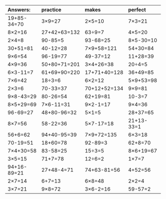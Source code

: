 | Answers: | practice | makes | perfect | ! |
| :--- | :--- | :--- | :--- | :--- |
| 19+85-34=70 | 3×9=27 | 2×5=10 | 7×3=21 | 6×8+76=124 | 
| 8×2=16 | 27+42+63=132 | 63÷9=7 | 4×5=20 | 62+87-56=93 | 
| 2×4=8 | 90-85=5 | 93-68=25 | 8×5-30=10 | 5×6=30 | 
| 30+51=81 | 40-12=28 | 7×9+58=121 | 54+30=84 | 8×2+6=22 | 
| 9×6=54 | 96-19=77 | 49-37=12 | 11+28=39 | 5×4-13=7 | 
| 4×9=36 | 50+80+71=201 | 3×4+26=38 | 20÷4=5 | 12÷3=4 | 
| 6×3-11=7 | 61+69+90=220 | 17+71+40=128 | 36+49=85 | 66-21=45 | 
| 7×6=42 | 18÷3=6 | 6×2=12 | 5×9+53=98 | 29+68-77=20 | 
| 2×3=6 | 70-33=37 | 70+12+52=134 | 9×9=81 | 25-9=16 | 
| 9×8-43=29 | 80-26=54 | 62+19=81 | 10-3=7 | 27÷9=3 | 
| 8×5+29=69 | 7×6-11=31 | 9×2-1=17 | 9×4=36 | 7×9=63 | 
| 96-69=27 | 48+80-96=32 | 5×1=5 | 28+37=65 | 9×7=63 | 
| 8×7=56 | 58-22=36 | 5×7-17=18 | 21+13-33=1 | 25-6=19 | 
| 56+6=62 | 94+40-95=39 | 7×9+72=135 | 6×3=18 | 8×7+63=119 | 
| 70-19=51 | 18+60=78 | 92-89=3 | 62+8=70 | 7×8=56 | 
| 7×4+30=58 | 83-58=25 | 15÷3=5 | 8×6+19=67 | 1×5=5 | 
| 3×5=15 | 71+7=78 | 12÷6=2 | 1×7=7 | 50+62+16=128 | 
| 94+16-89=21 | 27+48-4=71 | 74+63-81=56 | 4+52=56 | 9×5-26=19 | 
| 2×7=14 | 6+7=13 | 6×8=48 | 2×2=4 | 28÷4=7 | 
| 3×7=21 | 9×8=72 | 3×6-2=16 | 59-57=2 | 8×6+8=56 | 

